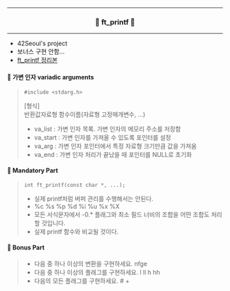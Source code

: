 <hr/>  
<h3 align="center">🌱 ft_printf 🌱</h3>  
<hr/>  

* 42Seoul's project  
* 보너스 구현 안함...
* [ft_printf 정리본](https://github.com/josuhee/42_ft_printf/blob/main/ft_printf_%EC%A0%95%EB%A6%AC%EB%B3%B8.pdf)


#### 📌 가변 인자 variadic arguments
>```
>#include <stdarg.h>
>```
>
>[형식]  
>반환값자료형 함수이름(자료형 고정매개변수, ...)
>
>+ va_list :  가변 인자 목록. 가변 인자의 메모리 주소를 저장함
>+ va_start : 가변 인자를 가져올 수 있도록 포인터를 설정
>+ va_arg : 가변 인자 포인터에서 특정 자료형 크기만큼 값을 가져옴
>+ va_end : 가변 인자 처리가 끝났을 때 포인터를 NULL로 초기화

#### 📌 Mandatory Part
>```
>int ft_printf(const char *, ...);
>```
>- 실제 printf처럼 버퍼 관리를 수행해서는 안된다.
>- %c %s %p %d %i %u %x %X
>- 모든 서식문자에서 -0.* 플래그와 최소 필드 너비의 조합을 어떤 조합도 처리할 것입니다.
>- 실제 printf 함수와 비교될 것이다.

#### 📌 Bonus Part
>- 다음 중 하나 이상의 변환을 구현하세요. nfge
>- 다음 중 하나 이상의 플래그를 구현하세요. l ll h hh
>- 다음의 모든 플래그를 구현하세요. # +

